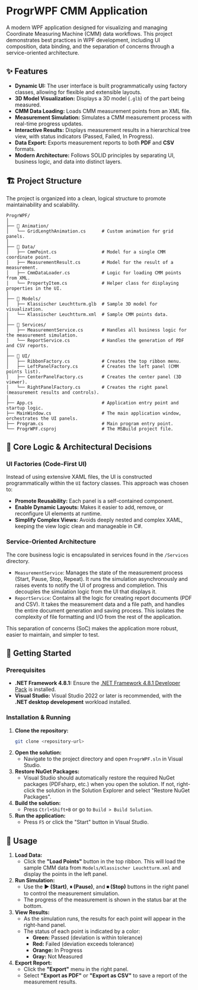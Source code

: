 # ProgrWPF CMM Application

A modern WPF application designed for visualizing and managing Coordinate Measuring Machine (CMM) data workflows. This project demonstrates best practices in WPF development, including UI composition, data binding, and the separation of concerns through a service-oriented architecture.

## ✨ Features

- **Dynamic UI:** The user interface is built programmatically using factory classes, allowing for flexible and extensible layouts.
- **3D Model Visualization:** Displays a 3D model (`.glb`) of the part being measured.
- **CMM Data Loading:** Loads CMM measurement points from an XML file.
- **Measurement Simulation:** Simulates a CMM measurement process with real-time progress updates.
- **Interactive Results:** Displays measurement results in a hierarchical tree view, with status indicators (Passed, Failed, In Progress).
- **Data Export:** Exports measurement reports to both **PDF** and **CSV** formats.
- **Modern Architecture:** Follows SOLID principles by separating UI, business logic, and data into distinct layers.

## 🏗️ Project Structure

The project is organized into a clean, logical structure to promote maintainability and scalability.

```
ProgrWPF/
│
├── 📂 Animation/
│   └── GridLengthAnimation.cs      # Custom animation for grid panels.
│
├── 📂 Data/
│   ├── CmmPoint.cs                 # Model for a single CMM coordinate point.
│   ├── MeasurementResult.cs        # Model for the result of a measurement.
│   ├── CmmDataLoader.cs            # Logic for loading CMM points from XML.
│   └── PropertyItem.cs             # Helper class for displaying properties in the UI.
│
├── 📂 Models/
│   ├── Klassischer Leuchtturm.glb  # Sample 3D model for visualization.
│   └── Klassischer Leuchtturm.xml  # Sample CMM points data.
│
├── 📂 Services/
│   ├── MeasurementService.cs       # Handles all business logic for the measurement simulation.
│   └── ReportService.cs            # Handles the generation of PDF and CSV reports.
│
├── 📂 UI/
│   ├── RibbonFactory.cs            # Creates the top ribbon menu.
│   ├── LeftPanelFactory.cs         # Creates the left panel (CMM points list).
│   ├── CenterPanelFactory.cs       # Creates the center panel (3D viewer).
│   └── RightPanelFactory.cs        # Creates the right panel (measurement results and controls).
│
├── App.cs                          # Application entry point and startup logic.
├── MainWindow.cs                   # The main application window, orchestrates the UI panels.
├── Program.cs                      # Main program entry point.
└── ProgrWPF.csproj                 # The MSBuild project file.
```

## 🧠 Core Logic & Architectural Decisions

### UI Factories (Code-First UI)

Instead of using extensive XAML files, the UI is constructed programmatically within the `UI` factory classes. This approach was chosen to:
- **Promote Reusability:** Each panel is a self-contained component.
- **Enable Dynamic Layouts:** Makes it easier to add, remove, or reconfigure UI elements at runtime.
- **Simplify Complex Views:** Avoids deeply nested and complex XAML, keeping the view logic clean and manageable in C#.

### Service-Oriented Architecture

The core business logic is encapsulated in services found in the `/Services` directory.
- `MeasurementService`: Manages the state of the measurement process (Start, Pause, Stop, Repeat). It runs the simulation asynchronously and raises events to notify the UI of progress and completion. This decouples the simulation logic from the UI that displays it.
- `ReportService`: Contains all the logic for creating report documents (PDF and CSV). It takes the measurement data and a file path, and handles the entire document generation and saving process. This isolates the complexity of file formatting and I/O from the rest of the application.

This separation of concerns (SoC) makes the application more robust, easier to maintain, and simpler to test.

## 🚀 Getting Started

### Prerequisites

- **.NET Framework 4.8.1:** Ensure the [.NET Framework 4.8.1 Developer Pack](https://dotnet.microsoft.com/en-us/download/dotnet-framework/net481) is installed.
- **Visual Studio:** Visual Studio 2022 or later is recommended, with the **.NET desktop development** workload installed.

### Installation & Running

1. **Clone the repository:**
   ```sh
   git clone <repository-url>
   ```
2. **Open the solution:**
   - Navigate to the project directory and open `ProgrWPF.sln` in Visual Studio.
3. **Restore NuGet Packages:**
   - Visual Studio should automatically restore the required NuGet packages (PDFsharp, etc.) when you open the solution. If not, right-click the solution in the Solution Explorer and select "Restore NuGet Packages".
4. **Build the solution:**
   - Press `Ctrl+Shift+B` or go to `Build > Build Solution`.
5. **Run the application:**
   - Press `F5` or click the "Start" button in Visual Studio.

## 📖 Usage

1. **Load Data:**
   - Click the **"Load Points"** button in the top ribbon. This will load the sample CMM data from `Models/Klassischer Leuchtturm.xml` and display the points in the left panel.
2. **Run Simulation:**
   - Use the **▶ (Start)**, **⏸ (Pause)**, and **⏹ (Stop)** buttons in the right panel to control the measurement simulation.
   - The progress of the measurement is shown in the status bar at the bottom.
3. **View Results:**
   - As the simulation runs, the results for each point will appear in the right-hand panel.
   - The status of each point is indicated by a color:
     - **Green:** Passed (deviation is within tolerance)
     - **Red:** Failed (deviation exceeds tolerance)
     - **Orange:** In Progress
     - **Gray:** Not Measured
4. **Export Report:**
   - Click the **"Export"** menu in the right panel.
   - Select **"Export as PDF"** or **"Export as CSV"** to save a report of the measurement results.
